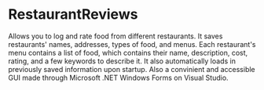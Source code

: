 # RestaurantReviews
Allows you to log and rate food from different restaurants.
It saves restaurants' names, addresses, types of food, and menus. Each restaurant's menu contains a list of food, which contains their name, description, cost, rating, and a few keywords to describe it. 
It also automatically loads in previously saved information upon startup.
Also a convinient and accessible GUI made through Microsoft .NET Windows Forms on Visual Studio.
